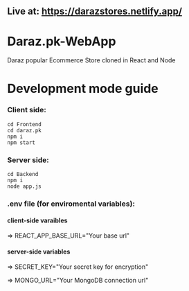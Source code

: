 ## Live at: https://darazstores.netlify.app/

# Daraz.pk-WebApp
 Daraz popular Ecommerce Store cloned in React and Node

# Development mode guide

### Client side:
```
cd Frontend 
cd daraz.pk 
npm i 
npm start
```
### Server side:
```
cd Backend 
npm i 
node app.js 
```
### .env file (for enviromental variables): 

#### client-side varaibles

=> REACT_APP_BASE_URL="Your base url"

#### server-side variables

=> SECRET_KEY="Your secret key for encryption"

=> MONGO_URL="Your MongoDB connection url"
